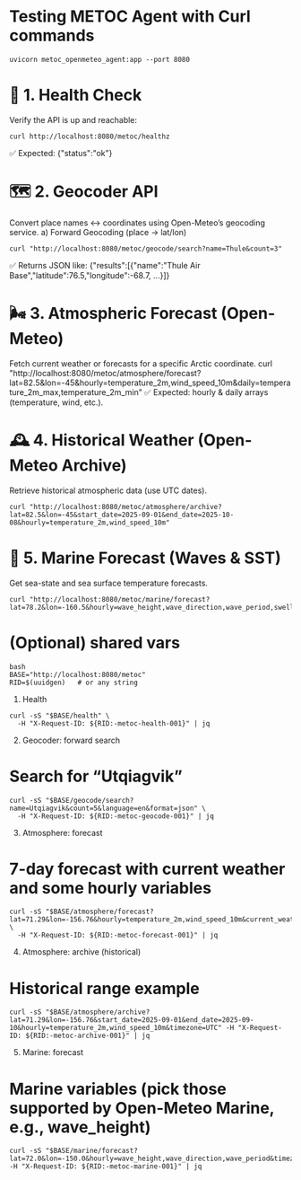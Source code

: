 # Testing METOC Agent with Curl commands

```
uvicorn metoc_openmeteo_agent:app --port 8080
```
# 🧩 1. Health Check
Verify the API is up and reachable:
```
curl http://localhost:8080/metoc/healthz
```
✅ Expected:
{"status":"ok"}

# 🗺️ 2. Geocoder API
Convert place names ↔ coordinates using Open-Meteo’s geocoding service.
a) Forward Geocoding (place → lat/lon)
```
curl "http://localhost:8080/metoc/geocode/search?name=Thule&count=3"
```
✅ Returns JSON like:
{"results":[{"name":"Thule Air Base","latitude":76.5,"longitude":-68.7, ...}]}

# 🌬️ 3. Atmospheric Forecast (Open-Meteo)
Fetch current weather or forecasts for a specific Arctic coordinate.
curl "http://localhost:8080/metoc/atmosphere/forecast?lat=82.5&lon=-45&hourly=temperature_2m,wind_speed_10m&daily=temperature_2m_max,temperature_2m_min"
✅ Expected: hourly & daily arrays (temperature, wind, etc.).

# 🕰️ 4. Historical Weather (Open-Meteo Archive)
Retrieve historical atmospheric data (use UTC dates).
```
curl "http://localhost:8080/metoc/atmosphere/archive?lat=82.5&lon=-45&start_date=2025-09-01&end_date=2025-10-08&hourly=temperature_2m,wind_speed_10m"
```

# 🌊 5. Marine Forecast (Waves & SST)
Get sea-state and sea surface temperature forecasts.
```
curl "http://localhost:8080/metoc/marine/forecast?lat=78.2&lon=-160.5&hourly=wave_height,wave_direction,wave_period,swell_wave_height,sea_surface_temperature"
```

# (Optional) shared vars

```
bash
BASE="http://localhost:8080/metoc"
RID=$(uuidgen)   # or any string
```
1) Health

```
curl -sS "$BASE/health" \
  -H "X-Request-ID: ${RID:-metoc-health-001}" | jq
```

2) Geocoder: forward search
# Search for “Utqiagvik”
```
curl -sS "$BASE/geocode/search?name=Utqiagvik&count=5&language=en&format=json" \
  -H "X-Request-ID: ${RID:-metoc-geocode-001}" | jq
```

3) Atmosphere: forecast
# 7-day forecast with current weather and some hourly variables
```
curl -sS "$BASE/atmosphere/forecast?lat=71.29&lon=-156.76&hourly=temperature_2m,wind_speed_10m&current_weather=true&timezone=UTC&forecast_days=7" \
  -H "X-Request-ID: ${RID:-metoc-forecast-001}" | jq
```

4) Atmosphere: archive (historical)
# Historical range example
```
curl -sS "$BASE/atmosphere/archive?lat=71.29&lon=-156.76&start_date=2025-09-01&end_date=2025-09-10&hourly=temperature_2m,wind_speed_10m&timezone=UTC" -H "X-Request-ID: ${RID:-metoc-archive-001}" | jq
```
5) Marine: forecast
# Marine variables (pick those supported by Open-Meteo Marine, e.g., wave_height)
```
curl -sS "$BASE/marine/forecast?lat=72.0&lon=-150.0&hourly=wave_height,wave_direction,wave_period&timezone=UTC&forecast_days=5" -H "X-Request-ID: ${RID:-metoc-marine-001}" | jq
```